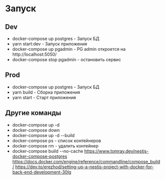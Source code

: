 # Запуск

## Dev
- docker-compose up postgres - Запуск БД
- yarn start:dev - Запуск приложения
- docker-compose up pgadmin - PG admin откроется на http://localhost:5050/
- docker-compose stop pgadmin - остановить сервис

## Prod
- docker-compose up postgres - Запуск БД
- yarn build - Cборка приложения
- yarn start - Cтарт приложения

## Другие команды
- docker-compose up -d
- docker-compose down
- docker-compose up -d --build
- docker-compose ps - список контейнеров
- docker-compose rm - удалить контейнер
- docker-compose build --no-cache
  https://www.tomray.dev/nestjs-docker-compose-postgres
https://docs.docker.com/engine/reference/commandline/compose_build/
https://dev.to/erezhod/setting-up-a-nestjs-project-with-docker-for-back-end-development-30lg

